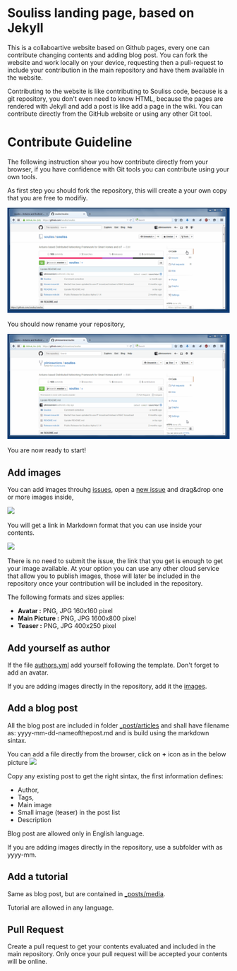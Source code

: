 # Souliss landing page, based on Jekyll

This is a collaboartive website based on Github pages, every one can contribute changing contents and adding blog post. You can fork the website and work locally on your device, requesting then a pull-request to include your contribution in the main repository and have them available in the website.

Contributing to the website is like contributing to Souliss code, because is a git repository, you don't even need to know HTML, because the pages are rendered with Jekyll and add a post is like add a page in the wiki.
You can contribute directly from the GitHub website or using any other Git tool.

# Contribute Guideline

The following instruction show you how contribute directly from your browser, if you have confidence with Git tools you can contribute using your own tools.

As first step you should fork the repository, this will create a your own copy that you are free to modifiy.

![](https://github.com/souliss/wiki-images/raw/master/gitguide/1_forkrepo.gif)

You should now rename your repository,

![](https://github.com/souliss/wiki-images/raw/master/gitguide/2_renamerepo.gif)

You are now ready to start!

## Add images

You can add images throuhg [issues](https://github.com/souliss/souliss.github.io/issues), open a [new issue](https://github.com/souliss/souliss.github.io/issues/new) and drag&drop one or more images inside,

![](http://souliss.github.io/images/AddImage_1.jpg)

You will get a link in Markdown format that you can use inside your contents.

![](http://souliss.github.io/images/AddImage_2.jpg)

There is no need to submit the issue, the link that you get is enough to get your image available. At your option you can use any other cloud service that allow you to publish images, those will later be included in the repository once your contribution will be included in the repository.

The following formats and sizes applies:

* **Avatar :** PNG, JPG 160x160 pixel
* **Main Picture :** PNG, JPG 1600x800 pixel
* **Teaser :** PNG, JPG 400x250 pixel

## Add yourself as author

If the file [authors.yml](https://github.com/souliss/souliss.github.io/blob/master/_data/authors.yml) add yourself following the template. Don't forget to add an avatar.

If you are adding images directly in the repository, add it the [images](folder).

## Add a blog post

All the blog post are included in folder [_post/articles](https://github.com/souliss/souliss.github.io/tree/master/_posts/articles) and shall have filename as:
yyyy-mm-dd-nameofthepost.md and is build using the markdown sintax.

You can add a file directly from the browser, click on **+** icon as in the below picture
![](http://souliss.github.io/images/AddFile.jpg)

Copy any existing post to get the right sintax, the first information defines:

* Author,
* Tags,
* Main image
* Small image (teaser) in the post list
* Description

Blog post are allowed only in English language.

If you are adding images directly in the repository, use a subfolder with as yyyy-mm.

## Add a tutorial

Same as blog post, but are contained in [_posts/media](https://github.com/souliss/souliss.github.io/tree/master/_posts/media).

Tutorial are allowed in any language.

## Pull Request

Create a pull request to get your contents evaluated and included in the main repository. Only once your pull request will be accepted your contents will be online.
